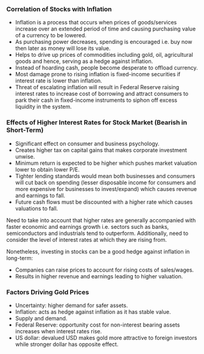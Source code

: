 ### Correlation of Stocks with Inflation

- Inflation is a process that occurs when prices of goods/services increase over an extended period of time and causing purchasing value of a currency to be lowered.
- As purchasing power decreases, spending is encouraged i.e. buy now then later as money will lose its value.
- Helps to drive up prices of commodities including gold, oil, agricultural goods and hence, serving as a hedge against inflation.
- Instead of hoarding cash, people become desperate to offload currency.
- Most damage prone to rising inflation is fixed-income securities if interest rate is lower than inflation.
- Threat of escalating inflation will result in Federal Reserve raising interest rates to increase cost of borrowing and attract consumers to park their cash in fixed-income instruments to siphon off excess liquidity in the system.

### Effects of Higher Interest Rates for Stock Market (Bearish in Short-Term)

- Significant effect on consumer and business psychology.
- Creates higher tax on capital gains that makes corporate investment unwise.
- Minimum return is expected to be higher which pushes market valuation lower to obtain lower P/E.
- Tighter lending standards would mean both businesses and consumers will cut back on spending (lesser disposable income for consumers and more expensive for businesses to invest/expand) which causes revenue and earnings to fall.
- Future cash flows must be discounted with a higher rate which causes valuations to fall.

Need to take into account that higher rates are generally accompanied with faster economic and earnings growth i.e. sectors such as banks, semiconductors and industrials tend to outperform. Additionally, need to consider the level of interest rates at which they are rising from.

Nonetheless, investing in stocks can be a good hedge against inflation in long-term:

- Companies can raise prices to account for rising costs of sales/wages.
- Results in higher revenue and earnings leading to higher valuation.

### Factors Driving Gold Prices

- Uncertainty: higher demand for safer assets.
- Inflation: acts as hedge against inflation as it has stable value.
- Supply and demand.
- Federal Reserve: opportunity cost for non-interest bearing assets increases when interest rates rise.
- US dollar: devalued USD makes gold more attractive to foreign investors while stronger dollar has opposite effect.
